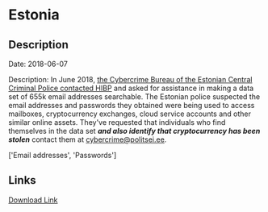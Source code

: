 # Estonia

## Description

Date: 2018-06-07

Description:
In June 2018, <a href="https://www.troyhunt.com/data-provided-by-the-estonian-central-criminal-police-is-now-searchable-on-have-i-been-pwned" target="_blank" rel="noopener">the Cybercrime Bureau of the Estonian Central Criminal Police contacted HIBP</a> and asked for assistance in making a data set of 655k email addresses searchable. The Estonian police suspected the email addresses and passwords they obtained were being used to access mailboxes, cryptocurrency exchanges, cloud service accounts and other similar online assets. They've requested that individuals who find themselves in the data set <b><i>and also identify that cryptocurrency has been stolen</i></b> contact them at <a href="mailto:cybercrime@politsei.ee">cybercrime@politsei.ee</a>.


['Email addresses', 'Passwords']

## Links

[Download Link](https://link-to.net/1229997/680.6210342668585/dynamic/?r=aHR0cHM6Ly93d3cubWVkaWFmaXJlLmNvbS92aWV3LzVtSXJqZEptaGc5NnFydS8vZmlsZQ==)